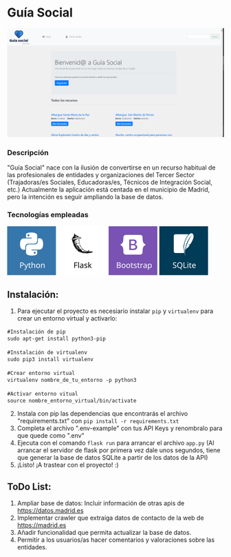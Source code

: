# Guía Social

[![Demostración de la app](demo/demo-guia-social.gif)](#guía-social)

### Descripción
"Guía Social" nace con la ilusión de convertirse en un recurso habitual de las profesionales de entidades y organizaciones del Tercer Sector (Trajadoras/es Sociales, Educadoras/es, Técnicos de Integración Social, etc.)
Actualmente la aplicación está centada en el municipio de Madrid, pero la intención es seguir ampliando la base de datos.

### Tecnologías empleadas
[![Python](https://github.com/fjavierlh/fjavierlh/blob/master/img/python.svg)](#tecnologías-empleadas)
[![Flask](https://github.com/fjavierlh/fjavierlh/blob/master/img/flask.svg)](#tecnologías-empleadas)
[![Bootstrap](https://github.com/fjavierlh/fjavierlh/blob/master/img/bootstrap.svg)](#tecnologías-empleadas)
[![SQLite](https://github.com/fjavierlh/fjavierlh/blob/master/img/sqlite.svg)](#tecnologías-empleadas)

## Instalación:
1. Para ejecutar el proyecto es necesiario instalar ``pip`` y ``virtualenv`` para crear un entorno virtual y activarlo:
```
#Instalación de pip
sudo apt-get install python3-pip

#Instalación de virtualenv
sudo pip3 install virtualenv

#Crear entorno virtual
virtualenv nombre_de_tu_entorno -p python3

#Activar entorno vitual
source nombre_entorno_virtual/bin/activate
```
2. Instala con pip las dependencias que encontrarás el archivo "requirements.txt" con ``pip install -r requirements.txt``
3. Completa el archivo ".env-example" con tus API Keys y renombralo para que quede como ".env"
4. Ejecuta con el comando ``flask run`` para arrancar el archivo ```app.py``` (Al arrancar el servidor de flask por primera vez dale unos segundos, tiene que generar la base de datos SQLite a partir de los datos de la API)
5. ¡Listo! ¡A trastear con el proyecto! :)


## ToDo List:
1. Ampliar base de datos: Incluir información de otras apis de https://datos.madrid.es
2. Implementar crawler que extraiga datos de contacto de la web de https://madrid.es
3. Añadir funcionalidad que permita actualizar la base de datos.
4. Permitir a los usuarios/as hacer comentarios y valoraciones sobre las entidades.

